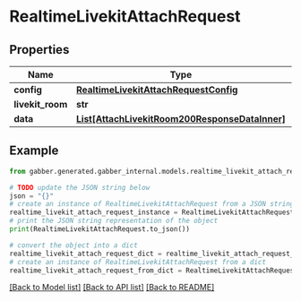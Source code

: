 # RealtimeLivekitAttachRequest


## Properties

Name | Type | Description | Notes
------------ | ------------- | ------------- | -------------
**config** | [**RealtimeLivekitAttachRequestConfig**](RealtimeLivekitAttachRequestConfig.md) |  | 
**livekit_room** | **str** |  | 
**data** | [**List[AttachLivekitRoom200ResponseDataInner]**](AttachLivekitRoom200ResponseDataInner.md) |  | [optional] 

## Example

```python
from gabber.generated.gabber_internal.models.realtime_livekit_attach_request import RealtimeLivekitAttachRequest

# TODO update the JSON string below
json = "{}"
# create an instance of RealtimeLivekitAttachRequest from a JSON string
realtime_livekit_attach_request_instance = RealtimeLivekitAttachRequest.from_json(json)
# print the JSON string representation of the object
print(RealtimeLivekitAttachRequest.to_json())

# convert the object into a dict
realtime_livekit_attach_request_dict = realtime_livekit_attach_request_instance.to_dict()
# create an instance of RealtimeLivekitAttachRequest from a dict
realtime_livekit_attach_request_from_dict = RealtimeLivekitAttachRequest.from_dict(realtime_livekit_attach_request_dict)
```
[[Back to Model list]](../README.md#documentation-for-models) [[Back to API list]](../README.md#documentation-for-api-endpoints) [[Back to README]](../README.md)


